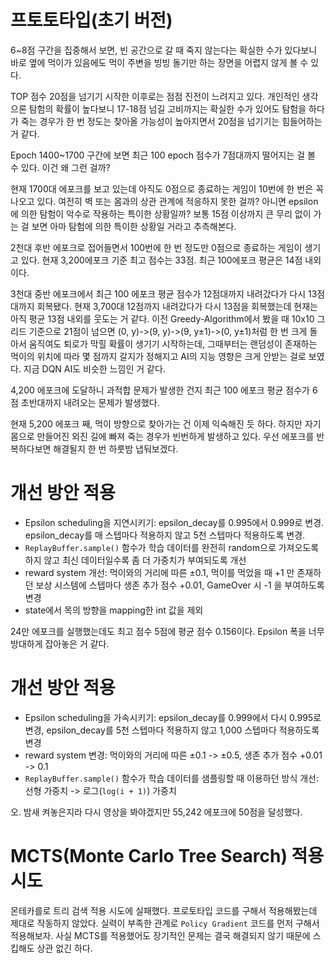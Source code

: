 # 프토토타입(초기 버전)

6~8점 구간을 집중해서 보면, 빈 공간으로 갈 때 죽지 않는다는 확실한 수가 있다보니 바로 옆에 먹이가 있음에도 먹이 주변을 빙빙 돌기만 하는 장면을 어렵지 않게 볼 수 있다.

TOP 점수 20점을 넘기기 시작한 이후로는 점점 진전이 느려지고 있다. 개인적인 생각으론 탐험의 확률이 높다보니 17-18점 넘길 고비까지는 확실한 수가 있어도 탐험을 하다가 죽는 경우가 한 번 정도는 찾아올 가능성이 높아지면서 20점을 넘기기는 힘들어하는 거 같다.

Epoch 1400~1700 구간에 보면 최근 100 epoch 점수가 7점대까지 떨어지는 걸 볼 수 있다. 이건 왜 그런 걸까?

현재 1700대 에포크를 보고 있는데 아직도 0점으로 종료하는 게임이 10번에 한 번은 꼭 나오고 있다. 여전히 벽 또는 몸과의 상관 관계에 적응하지 못한 걸까? 아니면 epsilon에 의한 탐험이 악수로 작용하는 특이한 상황일까?
보통 15점 이상까지 큰 무리 없이 가는 걸 보면 아마 탐험에 의한 특이한 상황일 거라고 추측해본다.

2천대 후반 에포크로 접어들면서 100번에 한 번 정도만 0점으로 종료하는 게임이 생기고 있다. 현재 3,200에포크 기준 최고 점수는 33점. 최근 100에포크 평균은 14점 내외이다.

3천대 중반 에포크에서 최근 100 에포크 평균 점수가 12점대까지 내려갔다가 다시 13점대까지 회복됐다. 현재 3,700대 12점까지 내려갔다가 다시 13점을 회복했는데 현재는 아직 평균 13점 내외를 웃도는 거 같다.
이전 Greedy-Algorithm에서 봤을 때 10x10 그리드 기준으로 21점이 넘으면 (0, y)->(9, y)->(9, y±1)->(0, y±1)처럼 한 번 크게 돌아서 움직여도 퇴로가 막힐 확률이 생기기 시작하는데, 그때부터는 랜덤성이 존재하는 먹이의 위치에 따라 몇 점까지 갈지가 정해지고 AI의 지능 영향은 크게 안받는 걸로 보였다. 지금 DQN AI도 비슷한 느낌인 거 같다.

4,200 에포크에 도달하니 과적합 문제가 발생한 건지 최근 100 에포크 평균 점수가 6점 초반대까지 내려오는 문제가 발생했다.

현재 5,200 에포크 째, 먹이 방향으로 찾아가는 건 이제 익숙해진 듯 하다. 하지만 자기 몸으로 만들어진 외진 길에 빠져 죽는 경우가 빈번하게 발생하고 있다. 우선 에포크를 반복하다보면 해결될지 한 번 하룻밤 냅둬보겠다.

# 개선 방안 적용
- Epsilon scheduling을 지연시키기: epsilon_decay를 0.995에서 0.999로 변경. epsilon_decay를 매 스텝마다 적용하지 않고 5천 스텝마다 적용하도록 변경.
- `ReplayBuffer.sample()` 함수가 학습 데이터를 완전히 random으로 가져오도록 하지 않고 최신 데이터일수록 좀 더 가중치가 부여되도록 개선
- reward system 개선: 먹이와의 거리에 따른 ±0.1, 먹이를 먹었을 때 +1 만 존재하던 보상 시스템에 스텝마다 생존 추가 점수 +0.01, GameOver 시 -1 을 부여하도록 변경
- state에서 목의 방향을 mapping한 int 값을 제외

24만 에포크를 실행했는데도 최고 점수 5점에 평균 점수 0.156이다. Epsilon 폭을 너무 방대하게 잡아놓은 거 같다.

# 개선 방안 적용
- Epsilon scheduling을 가속시키기: epsilon_decay를 0.999에서 다시 0.995로 변경, epsilon_decay를 5천 스텝마다 적용하지 않고 1,000 스텝마다 적용하도록 변경
- reward system 변경: 먹이와의 거리에 따른 ±0.1 -> ±0.5, 생존 추가 점수 +0.01 -> 0.1
- `ReplayBuffer.sample()` 함수가 학습 데이터를 샘플링할 때 이용하던 방식 개선: 선형 가중치 -> 로그(`log(i + 1)`) 가중치

오. 밤새 켜놓은지라 다시 영상을 봐야겠지만 55,242 에포크에 50점을 달성했다.

# MCTS(Monte Carlo Tree Search) 적용 시도

몬테카를로 트리 검색 적용 시도에 실패했다. 프로토타입 코드를 구해서 적용해봤는데 제대로 작동하지 않았다. 실력이 부족한 관계로 `Policy Gradient` 코드를 먼저 구해서 적용해보자.
사실 MCTS를 적용했어도 장기적인 문제는 결국 해결되지 않기 때문에 스킵해도 상관 없긴 하다.